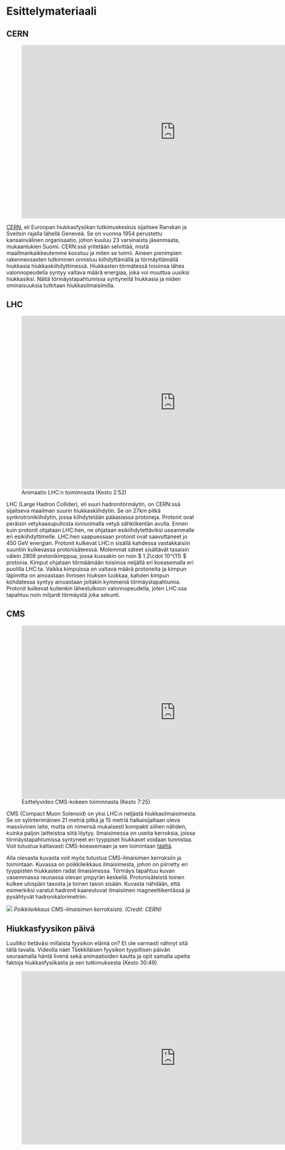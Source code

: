 # Esittelymateriaali

## CERN

<figure class="video_container">
        <iframe width="808" height="454.5" src="https://www.youtube.com/embed/i0qjDZH-p7E" frameborder="0" allow="accelerometer; autoplay; clipboard-write; encrypted-media; gyroscope; picture-in-picture" allowfullscreen></iframe>
</figure>

[CERN](https://home.cern/), eli Euroopan hiukkasfysiikan tutkimuskeskus sijaitsee Ranskan ja Sveitsin rajalla lähellä Geneveä.
Se on vuonna 1954 perustettu kansainvälinen organisaatio, johon kuuluu 23 varsinaista jäsenmaata, mukaanlukien Suomi.
CERN:ssä yritetään selvittää, mistä maailmankaikkeutemme koostuu ja miten se toimii.
Aineen pienimpien rakenneosasten tutkiminen onnistuu kiihdyttämällä ja törmäyttämällä hiukkasia hiukkaskiihdyttimessä.
Hiukkasten törmätessä toisiinsa lähes valonnopeudella syntyy valtava määrä energiaa, joka voi muuttua uusiksi hiukkasiksi.
Näitä törmäystapahtumissa syntyneitä hiukkasia ja niiden ominaisuuksia tutkitaan hiukkasilmaisimilla.

## LHC

<figure class="video_container">
    <iframe width="808" height="454.5" src="https://www.youtube.com/embed/pQhbhpU9Wrg" frameborder="0" allow="accelerometer; autoplay; clipboard-write; encrypted-media; gyroscope; picture-in-picture" allowfullscreen></iframe>
    <figcaption>Animaatio LHC:n toiminnasta (Kesto 2:52)</figcaption>
</figure>


LHC (Large Hadron Collider), eli suuri hadronitörmäytin, on CERN:ssä sijaitseva maailman suurin hiukkaskiihdytin.
Se on 27km pitkä synkrotronikiihdytin, jossa kiihdytetään pääasiassa protoneja.
Protonit ovat peräisin vetykaasupullosta ionisoimalla vetyä sähkökentän avulla.
Ennen kuin protonit ohjataan LHC:hen, ne ohjataan esikiihdytettäviksi useammalle eri esikiihdyttimelle.
LHC:hen saapuessaan protonit ovat saavuttaneet jo 450 GeV energian.
Protonit kulkevat LHC:n sisällä kahdessa vastakkaisiin suuntiin kulkevassa protonisäteessä.
Molemmat säteet sisältävät tasaisin välein 2808 protonikimppua, jossa kussakin on noin $ 1.2\cdot 10^{11} $ protonia.
Kimput ohjataan törmäämään toisiinsa neljällä eri koeasemalla eri puolilla LHC:ta.
Vaikka kimpuissa on valtava määrä protoneita ja kimpun läpimitta on ainoastaan ihmisen hiuksen luokkaa, kahden kimpun kohdatessa syntyy ainoastaan joitakin kymmeniä törmäystapahtumia.
Protonit kulkevat kuitenkin lähestulkoon valonnopeudella, joten LHC:ssa tapahtuu noin miljardi törmäystä joka sekunti.

## CMS

<figure class="video_container">
    <iframe width="808" height="454.5" src="https://www.youtube.com/embed/S99d9BQmGB0" frameborder="0" allow="accelerometer; autoplay; clipboard-write; encrypted-media; gyroscope; picture-in-picture" allowfullscreen></iframe>
    <figcaption>Esittelyvideo CMS-kokeen toiminnasta (Kesto 7:25)</figcaption>
</figure>

CMS (Compact Muon Solenoid) on yksi LHC:n neljästä hiukkasilmaisimesta.
Se on sylinterimäinen 21 metriä pitkä ja 15 metriä halkaisijaltaan oleva massiivinen laite, mutta on nimensä mukaisesti kompakti siihen nähden, kuinka paljon laitteistoa siitä löytyy.
Ilmaisimessa on useita kerroksia, joissa törmäystapahtumissa syntyneet eri tyyppiset hiukkaset voidaan tunnistaa.
Voit tutustua kattavasti CMS-koeasemaan ja sen toimintaan [täältä](https://cms-docdb.cern.ch/cgi-bin/PublicDocDB/RetrieveFile?docid=12398&filename=SetOfPostersFN_HQ_small_16092014.pdf).

Alla olevasta kuvasta voit myös tutustua CMS-ilmaisimen kerroksiin ja toimintaan.
Kuvassa on poikkileikkaus ilmaisimesta, johon on piirretty eri tyyppisten hiukkasten radat ilmaisimessa.
Törmäys tapahtuu kuvan vasemmassa reunassa olevan ympyrän keskellä.
Protonisäteistä toinen kulkee ulospäin tasosta ja toinen tason sisään.
Kuvasta nähdään, että esimerkiksi varatut hadronit kaareutuvat ilmaisimen magneettikentässä ja pysähtyvät hadronikalorimetriin.

![](/img/CMS_Slice.gif)
*Poikkileikkaus CMS-ilmaisimen kerroksista. (Credit: CERN)*

## Hiukkasfyysikon päivä

Luulitko tietäväsi millaista fyysikon elämä on? Et ole varmasti nähnyt sitä tällä tavalla. Videolla näet Tšekkiläisen fyysikon tyypillisen päivän seuraamalla häntä livenä sekä animaatioiden kautta ja opit samalla upeita faktoja hiukkasfysiikasta ja sen tutkimuksesta (Kesto 30:49).

<figure class="video_container">
    <iframe width="808" height="454.5" src="https://www.youtube.com/embed/e0Lv2GrsXig" frameborder="0" allow="accelerometer; autoplay; clipboard-write; encrypted-media; gyroscope; picture-in-picture" allowfullscreen></iframe>
</figure>
